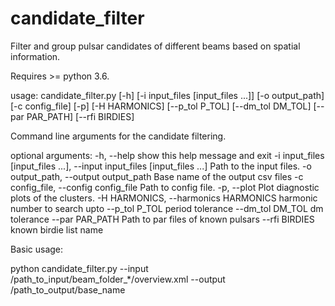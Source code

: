 # candidate_filter
Filter and group pulsar candidates of different beams based on spatial information.

Requires >= python 3.6.



usage: candidate_filter.py [-h] [-i input_files [input_files ...]]
                           [-o output_path] [-c config_file] [-p]
                           [-H HARMONICS] [--p_tol P_TOL] [--dm_tol DM_TOL]
                           [--par PAR_PATH] [--rfi BIRDIES]

Command line arguments for the candidate filtering.

optional arguments:
  -h, --help            show this help message and exit
  -i input_files [input_files ...], --input input_files [input_files ...]
                        Path to the input files.
  -o output_path, --output output_path
                        Base name of the output csv files
  -c config_file, --config config_file
                        Path to config file.
  -p, --plot            Plot diagnostic plots of the clusters.
  -H HARMONICS, --harmonics HARMONICS
                        harmonic number to search upto
  --p_tol P_TOL         period tolerance
  --dm_tol DM_TOL       dm tolerance
  --par PAR_PATH        Path to par files of known pulsars
  --rfi BIRDIES         known birdie list name




Basic usage:

python candidate_filter.py --input /path_to_input/beam_folder_*/overview.xml --output /path_to_output/base_name 

